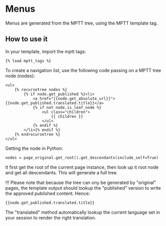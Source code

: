 Menus
=====

Menus are generated from the MPTT tree, using the MPTT template tag.

How to use it
-------------

In your template, import the mptt tags:

	{% load mptt_tags %}

To create a navigation list, use the following code passing on a MPTT tree node (nodes):

	<ul>
	    {% recursetree nodes %}
	        {% if node.get_published %}<li>
	            <a href="{{node.get_absolute_url}}">{{node.get_published.translated.title}}</a>
	            {% if not node.is_leaf_node %}
	                <ul class="children">
	                    {{ children }}
	                </ul>
	            {% endif %}
	        </li>{% endif %}
	    {% endrecursetree %}
	</ul>
	
Getting the node in Python:

	nodes = page_original.get_root().get_descendants(include_self=True)
	
It first get the root of the current page instance, then look up it root node and get all descendants. This will generate a full tree.

!!! Please note that because the tree can ony be generated by "original" pages, the template output should lookup the "published" version to write the approved published content. Hence:
	
	{{node.get_published.translated.title}}
	
The "translated" method automatically lookup the current language set in your session to render the right translation.